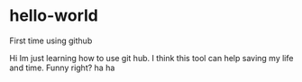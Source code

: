 # hello-world
First time using github

Hi Im just learning how to use git hub. I think this tool can help saving my life and time.
Funny right? ha ha 
